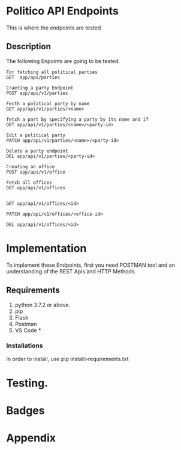 # Politico API Endpoints
This is where the endpoints are tested 

## Description
The following Enpoints are going to be tested.
```
For fetching all political parties
GET  app/api/parties 

Craeting a party Endpoint
POST app/api/v1/parties
 
Fecth a political party by name
GET app/api/v1/parties/<name>

fetch a part by specifying a party by its name and if
GET app/api/v1/parties/<name>/<party-id>

Edit a political party
PATCH app/api/v1/parties/<name>/<party-id>

Delete a party endpoint
DEL app/api/v1/parties/<party-id>

Creating an office
POST app/api/v1/office

Fetch all offices
GET app/api/v1/offices


GET app/api/v1/offices/<id>

PATCH app/api/v1/offices/<office-id>

DEL app/api/v1/offices/<id>

```

# Implementation
To implement these Endpoints, first you need POSTMAN tool and an understanding of the REST Apis  and HTTP Methods.

## Requirements
1. python 3.7.2 or above.
2. pip 
3. Flask
4. Postman
5. VS Code *

### Installations
In order to install, use pip install>requirements.txt

# Testing.

# Badges

# Appendix


